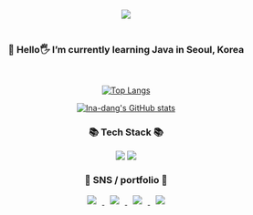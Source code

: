 ###

<!--
**Ina-dang/Ina-dang** is a ✨ _special_ ✨ repository because its `README.md` (this file) appears on your GitHub profile.

Here are some ideas to get you started:

- 🔭 I’m currently working on ...
- 🌱 I’m currently learning ...
- 👯 I’m looking to collaborate on ...
- 🤔 I’m looking for help with ...
- 💬 Ask me about ...
- 📫 How to reach me: ...
- 😄 Pronouns: ...
- ⚡ Fun fact: ...
-->

<p align=center>
<img src="https://capsule-render.vercel.app/api?type=cylinder&color=E5CCFF&height=160&section=header&text=Ina-dang🐣&fontSize=90&&animation=fadeIn&fontColor=FFFFFF"></image>
</p>

<h3 align=center> 
<br>🌱 Hello🖐 I’m currently learning Java in Seoul, Korea 
</h3>
<br>

<div align=center>
	
[![Top Langs](https://github-readme-stats.vercel.app/api/top-langs/?username=Ina-dang&layout=compact&)](https://github.com/Ina-dang/github-readme-stats)
	
[![Ina-dang's GitHub stats](https://github-readme-stats.vercel.app/api?username=Ina-dang&&show_icons=true&theme=buefy)](https://github.com/Ina-dang/github-readme-stats)
	
</div>

<h3 align="center">📚 Tech Stack 📚</h3>

<div align="center">
  <img src="https://img.shields.io/badge/Java-007396?style=flat-square&logo=Java&logoColor=white"/>
 <img src="https://img.shields.io/badge/Javascript-ffb13b?style=flat-square&logo=javascript&logoColor=white"/>
<!--   <br>
  <img src="https://img.shields.io/badge/Mysql-E6B91E?style=flat-square&logo=MySql&logoColor=white"/>
  <img src="https://img.shields.io/badge/Node.js-339933?style=flat-square&logo=Node.js&logoColor=white"/> -->

</div> 
	
<div align=center>
	<h3> 🐣 SNS / portfolio 🐣 </h3>	
<a href="https://instagram.com/h_owo_ld" align=center>
    <img 
	 src="http://img.shields.io/badge/-Instagram-blueviolet?style=flat&logo=Instagram&link=https://instagram.com/h_owo_ld/"
	 style="height : auto; margin-left : 10px; margin-right : 10px;"/>
</a>
<a href="https://blog.naver.com/howold0917" align=center>
    <img 
	 src="http://img.shields.io/badge/-NaverBlog-deepgreen?style=flat&logo=NGINX&link=https://blog.naver.com/howold0917/"
	 style="height : auto; margin-left : 10px; margin-right : 10px;"/>
</a>
<a href="https://inadang.com" align=center>
    <img 
	 src="http://img.shields.io/badge/-inadang-FFFFCC?style=flat&logo=ReverbNation&link=https://inadang.com/"
	 style="height : auto; margin-left : 10px; margin-right : 10px;"/>
</a>
<a href="mailto:ina9377@gmail.com">
<img
src="https://img.shields.io/badge/Gmail-d14836?style=flat&logo=Gmail&logoColor=white&link=mailto:ina9377@gmail.com"
style="height : auto; margin-left : 10px; margin-right : 10px;"/>
</a>

  


